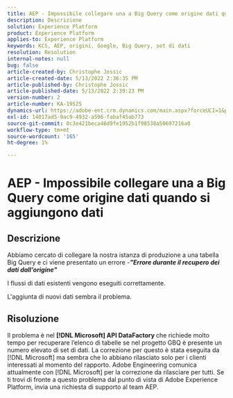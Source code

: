```yaml
---
title: AEP - Impossibile collegare una a Big Query come origine dati quando si aggiungono dati
description: Descrizione
solution: Experience Platform
product: Experience Platform
applies-to: Experience Platform
keywords: KCS, AEP, origini, Google, Big Query, set di dati
resolution: Resolution
internal-notes: null
bug: false
article-created-by: Christophe Jossic
article-created-date: 5/13/2022 2:36:35 PM
article-published-by: Christophe Jossic
article-published-date: 5/13/2022 2:39:23 PM
version-number: 2
article-number: KA-19525
dynamics-url: https://adobe-ent.crm.dynamics.com/main.aspx?forceUCI=1&pagetype=entityrecord&etn=knowledgearticle&id=1a607b16-cad2-ec11-a7b5-00224809c27a
exl-id: 14017ad5-9ac9-4932-a596-fabaf45ab773
source-git-commit: 0c3e421beca46d9fe1952b1f98538a50697216a0
workflow-type: tm+mt
source-wordcount: '165'
ht-degree: 1%

---
```


# AEP - Impossibile collegare una a Big Query come origine dati quando si aggiungono dati

## Descrizione


Abbiamo cercato di collegare la nostra istanza di produzione a una tabella Big Query e ci viene presentato un errore -<b>*&quot;Errore durante il recupero dei dati dall&#39;origine&quot;</b>*

I flussi di dati esistenti vengono eseguiti correttamente.

L&#39;aggiunta di nuovi dati sembra il problema.


## Risoluzione


Il problema è nel <b>[!DNL Microsoft] API DataFactory </b>che richiede molto tempo per recuperare l’elenco di tabelle se nel progetto GBQ è presente un numero elevato di set di dati. La correzione per questo è stata eseguita da [!DNL Microsoft] ma sembra che lo abbiano rilasciato solo per i clienti interessati al momento del rapporto. Adobe Engineering comunica attualmente con [!DNL Microsoft] per la correzione da rilasciare per tutti. Se ti trovi di fronte a questo problema dal punto di vista di Adobe Experience Platform, invia una richiesta di supporto al team AEP.
